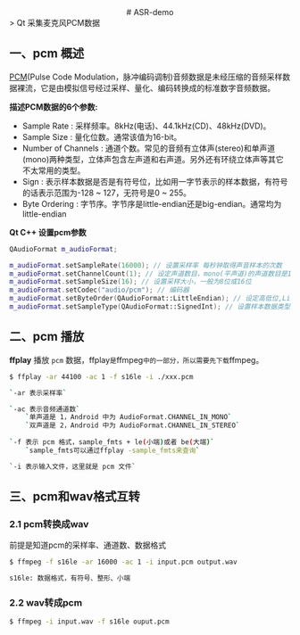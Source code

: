 <center> # ASR-demo </center>
> Qt 采集麦克风PCM数据

## 一、pcm 概述
[PCM](./docs/audioArguments.md)(Pulse Code Modulation，脉冲编码调制)音频数据是未经压缩的音频采样数据裸流，它是由模拟信号经过采样、量化、编码转换成的标准数字音频数据。

**描述PCM数据的6个参数:**
- Sample Rate : 采样频率。8kHz(电话)、44.1kHz(CD)、48kHz(DVD)。
- Sample Size : 量化位数。通常该值为16-bit。
- Number of Channels : 通道个数。常见的音频有立体声(stereo)和单声道(mono)两种类型，立体声包含左声道和右声道。另外还有环绕立体声等其它不太常用的类型。
- Sign : 表示样本数据是否是有符号位，比如用一字节表示的样本数据，有符号的话表示范围为-128 ~ 127，无符号是0 ~ 255。
- Byte Ordering : 字节序。字节序是little-endian还是big-endian。通常均为little-endian

**Qt C++ 设置pcm参数**
```c++
QAudioFormat m_audioFormat;

m_audioFormat.setSampleRate(16000); // 设置采样率 每秒钟取得声音样本的次数
m_audioFormat.setChannelCount(1); // 设定声道数目，mono(平声道)的声道数目是1；stero(立体声)的声道数目是2
m_audioFormat.setSampleSize(16); // 设置采样大小，一般为8位或16位
m_audioFormat.setCodec("audio/pcm"); // 编码器
m_audioFormat.setByteOrder(QAudioFormat::LittleEndian); // 设定高低位,LittleEndian（低位优先）/LargeEndian(高位优先)
m_audioFormat.setSampleType(QAudioFormat::SignedInt); // 设置样本数据类型
```
## 二、pcm 播放
**ffplay** 播放 `pcm` 数据，ffplay` 是 `ffmpeg` 中的一部分，所以需要先下载 `ffmpeg。

```bash
$ ffplay -ar 44100 -ac 1 -f s16le -i ./xxx.pcm

`-ar 表示采样率`

`-ac 表示音频通道数`
	`单声道是 1，Android 中为 AudioFormat.CHANNEL_IN_MONO`
	`双声道是 2，Android 中为 AudioFormat.CHANNEL_IN_STEREO`
	
`-f 表示 pcm 格式，sample_fmts + le(小端)或者 be(大端)`
	`sample_fmts可以通过ffplay -sample_fmts来查询`

`-i 表示输入文件，这里就是 pcm 文件`


```


## 三、pcm和wav格式互转

### 2.1 pcm转换成wav

前提是知道pcm的采样率、通道数、数据格式

```bash
$ ffmpeg -f s16le -ar 16000 -ac 1 -i input.pcm output.wav

s16le: 数据格式，有符号、整形、小端
```



### 2.2 wav转成pcm

```bash
$ ffmpeg -i input.wav -f s16le ouput.pcm
```


